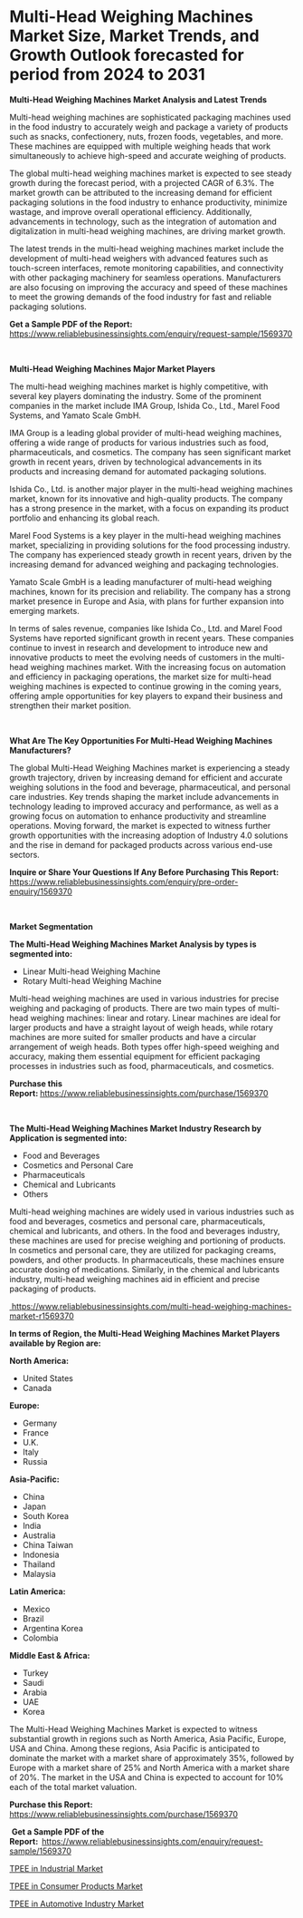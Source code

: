 <p><h1>Multi-Head Weighing Machines Market Size, Market Trends, and Growth Outlook forecasted for period from 2024 to 2031</h1></p><p><strong>Multi-Head Weighing Machines Market Analysis and Latest Trends</strong></p>
<p><p>Multi-head weighing machines are sophisticated packaging machines used in the food industry to accurately weigh and package a variety of products such as snacks, confectionery, nuts, frozen foods, vegetables, and more. These machines are equipped with multiple weighing heads that work simultaneously to achieve high-speed and accurate weighing of products.</p><p>The global multi-head weighing machines market is expected to see steady growth during the forecast period, with a projected CAGR of 6.3%. The market growth can be attributed to the increasing demand for efficient packaging solutions in the food industry to enhance productivity, minimize wastage, and improve overall operational efficiency. Additionally, advancements in technology, such as the integration of automation and digitalization in multi-head weighing machines, are driving market growth.</p><p>The latest trends in the multi-head weighing machines market include the development of multi-head weighers with advanced features such as touch-screen interfaces, remote monitoring capabilities, and connectivity with other packaging machinery for seamless operations. Manufacturers are also focusing on improving the accuracy and speed of these machines to meet the growing demands of the food industry for fast and reliable packaging solutions.</p></p>
<p><strong>Get a Sample PDF of the Report:&nbsp;</strong> <a href="https://www.reliablebusinessinsights.com/enquiry/request-sample/1569370">https://www.reliablebusinessinsights.com/enquiry/request-sample/1569370</a></p>
<p>&nbsp;</p>
<p><strong>Multi-Head Weighing Machines Major Market Players</strong></p>
<p><p>The multi-head weighing machines market is highly competitive, with several key players dominating the industry. Some of the prominent companies in the market include IMA Group, Ishida Co., Ltd., Marel Food Systems, and Yamato Scale GmbH.</p><p>IMA Group is a leading global provider of multi-head weighing machines, offering a wide range of products for various industries such as food, pharmaceuticals, and cosmetics. The company has seen significant market growth in recent years, driven by technological advancements in its products and increasing demand for automated packaging solutions.</p><p>Ishida Co., Ltd. is another major player in the multi-head weighing machines market, known for its innovative and high-quality products. The company has a strong presence in the market, with a focus on expanding its product portfolio and enhancing its global reach.</p><p>Marel Food Systems is a key player in the multi-head weighing machines market, specializing in providing solutions for the food processing industry. The company has experienced steady growth in recent years, driven by the increasing demand for advanced weighing and packaging technologies.</p><p>Yamato Scale GmbH is a leading manufacturer of multi-head weighing machines, known for its precision and reliability. The company has a strong market presence in Europe and Asia, with plans for further expansion into emerging markets.</p><p>In terms of sales revenue, companies like Ishida Co., Ltd. and Marel Food Systems have reported significant growth in recent years. These companies continue to invest in research and development to introduce new and innovative products to meet the evolving needs of customers in the multi-head weighing machines market. With the increasing focus on automation and efficiency in packaging operations, the market size for multi-head weighing machines is expected to continue growing in the coming years, offering ample opportunities for key players to expand their business and strengthen their market position.</p></p>
<p>&nbsp;</p>
<p><strong>What Are The Key Opportunities For Multi-Head Weighing Machines Manufacturers?</strong></p>
<p><p>The global Multi-Head Weighing Machines market is experiencing a steady growth trajectory, driven by increasing demand for efficient and accurate weighing solutions in the food and beverage, pharmaceutical, and personal care industries. Key trends shaping the market include advancements in technology leading to improved accuracy and performance, as well as a growing focus on automation to enhance productivity and streamline operations. Moving forward, the market is expected to witness further growth opportunities with the increasing adoption of Industry 4.0 solutions and the rise in demand for packaged products across various end-use sectors.</p></p>
<p><strong>Inquire or Share Your Questions If Any Before Purchasing This Report:</strong> <a href="https://www.reliablebusinessinsights.com/enquiry/pre-order-enquiry/1569370">https://www.reliablebusinessinsights.com/enquiry/pre-order-enquiry/1569370</a></p>
<p>&nbsp;</p>
<p><strong>Market Segmentation</strong></p>
<p><strong>The Multi-Head Weighing Machines Market Analysis by types is segmented into:</strong></p>
<p><ul><li>Linear Multi-head Weighing Machine</li><li>Rotary Multi-head Weighing Machine</li></ul></p>
<p><p>Multi-head weighing machines are used in various industries for precise weighing and packaging of products. There are two main types of multi-head weighing machines: linear and rotary. Linear machines are ideal for larger products and have a straight layout of weigh heads, while rotary machines are more suited for smaller products and have a circular arrangement of weigh heads. Both types offer high-speed weighing and accuracy, making them essential equipment for efficient packaging processes in industries such as food, pharmaceuticals, and cosmetics.</p></p>
<p><strong>Purchase this Report:&nbsp;</strong><a href="https://www.reliablebusinessinsights.com/purchase/1569370">https://www.reliablebusinessinsights.com/purchase/1569370</a></p>
<p>&nbsp;</p>
<p><strong>The Multi-Head Weighing Machines Market Industry Research by Application is segmented into:</strong></p>
<p><ul><li>Food and Beverages</li><li>Cosmetics and Personal Care</li><li>Pharmaceuticals</li><li>Chemical and Lubricants</li><li>Others</li></ul></p>
<p><p>Multi-head weighing machines are widely used in various industries such as food and beverages, cosmetics and personal care, pharmaceuticals, chemical and lubricants, and others. In the food and beverages industry, these machines are used for precise weighing and portioning of products. In cosmetics and personal care, they are utilized for packaging creams, powders, and other products. In pharmaceuticals, these machines ensure accurate dosing of medications. Similarly, in the chemical and lubricants industry, multi-head weighing machines aid in efficient and precise packaging of products.</p></p>
<p><a href="https://www.reliablebusinessinsights.com/multi-head-weighing-machines-market-r1569370">&nbsp;https://www.reliablebusinessinsights.com/multi-head-weighing-machines-market-r1569370</a></p>
<p><strong>In terms of Region, the Multi-Head Weighing Machines Market Players available by Region are:</strong></p>
<p>
    <p> <strong> North America: </strong>
        <ul>
            <li>United States</li>
            <li>Canada</li>
        </ul>
        </p> 
    <p> <strong> Europe: </strong>
        <ul>
            <li>Germany</li>
            <li>France</li>
            <li>U.K.</li>
            <li>Italy</li>
            <li>Russia</li>
        </ul>
        </p> 
    <p> <strong> Asia-Pacific: </strong>
        <ul>
            <li>China</li>
            <li>Japan</li>
            <li>South Korea</li>
            <li>India</li>
            <li>Australia</li>
            <li>China Taiwan</li>
            <li>Indonesia</li>
            <li>Thailand</li>
            <li>Malaysia</li>
        </ul>
        </p> 
    <p> <strong> Latin America: </strong>
        <ul>
            <li>Mexico</li>
            <li>Brazil</li>
            <li>Argentina Korea</li>
            <li>Colombia</li>
        </ul>
        </p> 
    <p> <strong> Middle East & Africa: </strong>
        <ul>
            <li>Turkey</li>
            <li>Saudi</li>
            <li>Arabia</li>
            <li>UAE</li>
            <li>Korea</li>
        </ul>
    </p>
    </p>
<p><p>The Multi-Head Weighing Machines Market is expected to witness substantial growth in regions such as North America, Asia Pacific, Europe, USA and China. Among these regions, Asia Pacific is anticipated to dominate the market with a market share of approximately 35%, followed by Europe with a market share of 25% and North America with a market share of 20%. The market in the USA and China is expected to account for 10% each of the total market valuation.</p></p>
<p><strong>Purchase this Report: </strong><a href="https://www.reliablebusinessinsights.com/purchase/1569370">https://www.reliablebusinessinsights.com/purchase/1569370</a></p>
<p>&nbsp;<strong>Get a Sample PDF of the Report:&nbsp;&nbsp;</strong><a href="https://www.reliablebusinessinsights.com/enquiry/request-sample/1569370">https://www.reliablebusinessinsights.com/enquiry/request-sample/1569370</a></p>
<p><strong></strong></p>
<p><p><a href="https://github.com/syaifulanwaramsyori/Market-Research-Report-List-1/blob/main/tpee-in-industrial-market.md">TPEE in Industrial Market</a></p><p><a href="https://github.com/rslnowrouzi/Market-Research-Report-List-1/blob/main/tpee-in-consumer-products-market.md">TPEE in Consumer Products Market</a></p><p><a href="https://github.com/vregtldg37/Market-Research-Report-List-1/blob/main/tpee-in-automotive-industry-market.md">TPEE in Automotive Industry Market</a></p></p>
